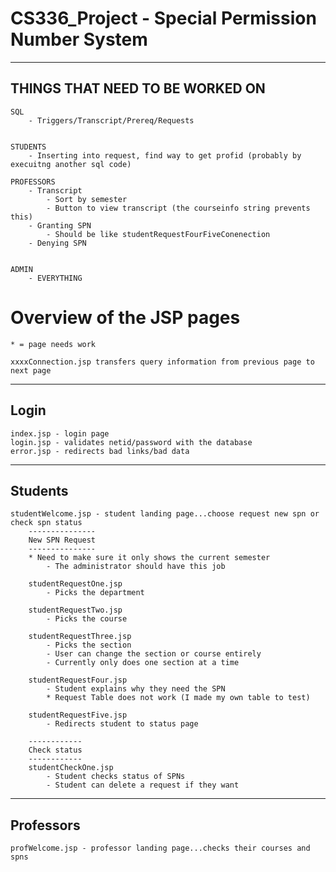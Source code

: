 CS336_Project - Special Permission Number System
==============================================

--------------------------------
THINGS THAT NEED TO BE WORKED ON 
--------------------------------

	SQL 
		- Triggers/Transcript/Prereq/Requests


	STUDENTS
		- Inserting into request, find way to get profid (probably by execuitng another sql code)

	PROFESSORS
		- Transcript
			- Sort by semester
			- Button to view transcript (the courseinfo string prevents this)
		- Granting SPN
			- Should be like studentRequestFourFiveConenection
		- Denying SPN

		
	ADMIN
		- EVERYTHING

Overview of the JSP pages
=========================

	* = page needs work

	xxxxConnection.jsp transfers query information from previous page to next page

-----
Login
-----
	index.jsp - login page
	login.jsp - validates netid/password with the database
	error.jsp - redirects bad links/bad data 

--------
Students
--------
	studentWelcome.jsp - student landing page...choose request new spn or check spn status
		---------------
		New SPN Request
		---------------
		* Need to make sure it only shows the current semester
			- The administrator should have this job

		studentRequestOne.jsp 	
			- Picks the department

		studentRequestTwo.jsp 	
			- Picks the course

		studentRequestThree.jsp 
			- Picks the section 
			- User can change the section or course entirely
			- Currently only does one section at a time

		studentRequestFour.jsp 	
			- Student explains why they need the SPN
			* Request Table does not work (I made my own table to test) 

		studentRequestFive.jsp
			- Redirects student to status page

		------------
		Check status
		------------
		studentCheckOne.jsp 
			- Student checks status of SPNs
			- Student can delete a request if they want

----------
Professors
----------
	profWelcome.jsp - professor landing page...checks their courses and spns
	



